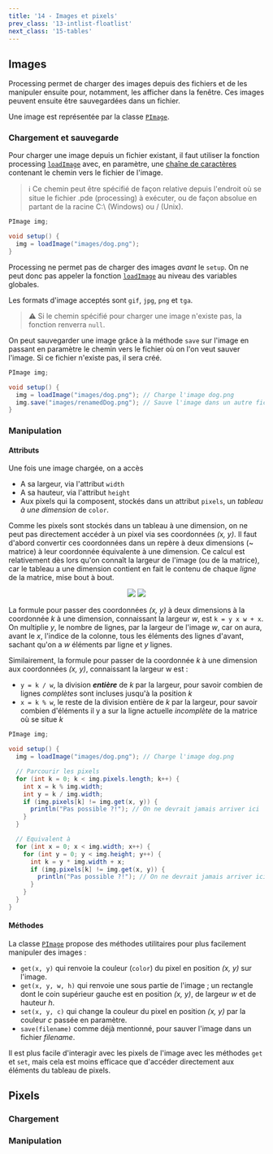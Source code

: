 ```yaml
---
title: '14 - Images et pixels'
prev_class: '13-intlist-floatlist'
next_class: '15-tables'
---
```


## Images

Processing permet de charger des images depuis des fichiers et de les manipuler ensuite pour, notamment, les afficher dans la fenêtre. Ces images peuvent ensuite être sauvegardées dans un fichier.

Une image est représentée par la classe [`PImage`](https://processing.org/reference/PImage.html).

### Chargement et sauvegarde

Pour charger une image depuis un fichier existant, il faut utiliser la fonction processing [`loadImage`](https://processing.org/reference/loadImage_.html) avec, en paramètre, une [chaîne de caractères](cours/10-strings.md) contenant le chemin vers le fichier de l'image.

> ℹ Ce chemin peut être spécifié de façon relative depuis l'endroit où se situe le fichier .pde (processing) à exécuter, ou de façon absolue en partant de la racine C:\\ (Windows) ou / (Unix).

```java
PImage img;

void setup() {
  img = loadImage("images/dog.png");
}
```

Processing ne permet pas de charger des images *avant* le `setup`. On ne peut donc pas appeler la fonction [`loadImage`](https://processing.org/reference/loadImage_.html) au niveau des variables globales. 

Les formats d'image acceptés sont `gif`, `jpg`, `png` et `tga`.

> ⚠ Si le chemin spécifié pour charger une image n'existe pas, la fonction renverra `null`.

On peut sauvegarder une image grâce à la méthode `save` sur l'image en 
passant en paramètre le chemin vers le fichier où on l'on veut sauver l'image. Si ce fichier n'existe pas, il sera créé.

```java
PImage img;

void setup() {
  img = loadImage("images/dog.png"); // Charge l'image dog.png
  img.save("images/renamedDog.png"); // Sauve l'image dans un autre fichier
}
```

### Manipulation

#### Attributs

Une fois une image chargée, on a accès 
- A sa largeur, via l'attribut `width`
- A sa hauteur, via l'attribut `height`
- Aux pixels qui la composent, stockés dans un attribut `pixels`, un *tableau à une dimension* de `color`.

Comme les pixels sont stockés dans un tableau à une dimension, on ne peut pas directement accéder à un pixel via ses coordonnées *(x, y)*. Il faut d'abord convertir ces coordonnées dans un repère à deux dimensions (~ matrice) à leur coordonnée équivalente à une dimension. Ce calcul est relativement dès lors qu'on connaît la largeur de l'image (ou de la matrice), car le tableau a une dimension contient en fait le contenu de chaque *ligne* de la matrice, mise bout à bout.


<p align="center">
<img src="/stic/images/1d-2d-dm.svg" class="svg-dark-mode w-75"/>
<img src="/stic/images/1d-2d-lm.svg" class="svg-light-mode w-75"/>
</p>


La formule pour passer des coordonnées *(x, y)* à deux dimensions à la coordonnée *k* à une dimension, connaissant la largeur *w*, est `k = y x w + x`. On multiplie *y*, le nombre de lignes, par la largeur de l'image *w*, car on aura, avant le *x*, l'indice de la colonne, tous les éléments des lignes d'avant, sachant qu'on a *w* éléments par ligne et *y* lignes.

Similairement, la formule pour passer de la coordonnée *k* à une dimension aux coordonnées *(x, y)*, connaissant la largeur w est :
- `y = k / w`, la division ***entière*** de *k* par la largeur, pour savoir combien de lignes *complètes* sont incluses jusqu'à la position *k*
-  `x = k % w`, le reste de la division entière de *k* par la largeur, pour savoir combien d'éléments il y a sur la ligne actuelle *incomplète* de la matrice où se situe *k*

```java
PImage img;

void setup() {
  img = loadImage("images/dog.png"); // Charge l'image dog.png

  // Parcourir les pixels
  for (int k = 0; k < img.pixels.length; k++) {
    int x = k % img.width;
    int y = k / img.width;
    if (img.pixels[k] != img.get(x, y)) {
      println("Pas possible ?!"); // On ne devrait jamais arriver ici
    }
  }

  // Equivalent à
  for (int x = 0; x < img.width; x++) {
    for (int y = 0; y < img.height; y++) {
      int k = y * img.width + x;
      if (img.pixels[k] != img.get(x, y)) {
        println("Pas possible ?!"); // On ne devrait jamais arriver ici
      }
    }
  }
}
```

#### Méthodes

La classe [`PImage`](https://processing.org/reference/PImage.html) propose des méthodes utilitaires pour plus facilement manipuler des images :
- `get(x, y)` qui renvoie la couleur (`color`) du pixel en position *(x, y)* sur l'image.
- `get(x, y, w, h)` qui renvoie une sous partie de l'image ; un rectangle dont le coin supérieur gauche est en position *(x, y)*, de largeur *w* et de hauteur *h*.
- `set(x, y, c)` qui change la couleur du pixel en position *(x, y)* par la couleur *c* passée en paramètre.
- `save(filename)` comme déjà mentionné, pour sauver l'image dans un fichier *filename*.

Il est plus facile d'interagir avec les pixels de l'image avec les méthodes `get` et `set`, mais cela est moins efficace que d'accéder directement aux éléments du tableau de pixels.

## Pixels
### Chargement
### Manipulation